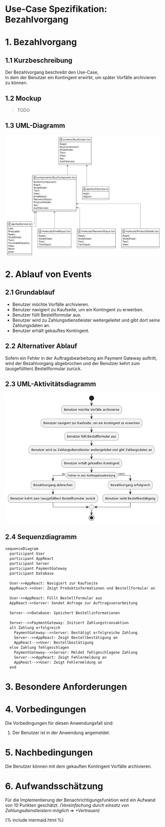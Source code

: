 # Use-Case Spezifikation: Bezahlvorgang

# 1. Bezahlvorgang

## 1.1 Kurzbeschreibung
Der Bezahlvorgang beschreibt den Use-Case,  
in dem der Benutzer ein Kontingent erwirbt,
um später Vorfälle archivieren zu können.

## 1.2 Mockup
> TODO

## 1.3 UML-Diagramm
![UML-Bezahlvorgang](./uml_diagramme/uml_bezahlvorgang.png)

# 2. Ablauf von Events

## 2.1 Grundablauf
 - Benutzer möchte Vorfälle archivieren.
 - Benutzer navigiert zu Kaufseite, um ein Kontingent zu erwerben.
 - Benutzer füllt Bestellformular aus.
 - Benutzer wird zu Zahlungsdienstleister weitergeleitet und gibt dort seine Zahlungsdaten an.
 - Benutzer erhält gekauftes Kontingent.

## 2.2 Alternativer Ablauf
Sofern ein Fehler in der Auftragsbearbeitung am Payment Gateway auftritt,
wird der Bezahlvorgang abgebrochen
und der Benutzer kehrt zum (ausgefüllten) Bestellformular zurück.

## 2.3 UML-Aktivitätsdiagramm
![UML-Aktivität-Ereigniss-Kaufen](./uml_activity/uml_activity_buy.png)

## 2.4 Sequenzdiagramm

```mermaid
sequenceDiagram
  participant User
  participant AppReact
  participant Server
  participant PaymentGateway
  participant Database

  User->>AppReact: Navigiert zur Kaufseite
  AppReact->>User: Zeigt Produktinformationen und Bestellformular an

  User->>AppReact: Füllt Bestellformular aus
  AppReact->>Server: Sendet Anfrage zur Auftragsverarbeitung

  Server-->>Database: Speichert Bestellinformationen

  Server-->>PaymentGateway: Initiert Zahlungstransaktion
  alt Zahlung erfolgreich
    PaymentGateway-->>Server: Bestätigt erfolgreiche Zahlung
    Server-->>AppReact: Zeigt Bestellbestätigung an
    AppReact-->>User: Bestellbestätigung
  else Zahlung fehlgeschlagen
    PaymentGateway-->>Server: Meldet fehlgeschlagene Zahlung
    Server-->>AppReact: Zeigt Fehlermeldung an
    AppReact-->>User: Zeigt Fehlermeldung an
  end

```

# 3. Besondere Anforderungen

# 4. Vorbedingungen
Die Vorbedingungen für diesen Anwendungsfall sind:
1. Der Benutzer ist in der Anwendung angemeldet.

# 5. Nachbedingungen
Die Benutzer können mit dem gekauften Kontingent Vorfälle archivieren.

# 6. Aufwandsschätzung
Für die Implementierung der Benachrichtigungsfunktion wird ein Aufwand von 10 Punkten geschätzt.
_(Vereinfachung durch einsatz von Zahlungsdienstleistern möglich => +Vertrauen)_

{% include mermaid.html %}